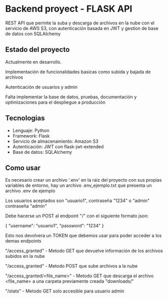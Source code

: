 # Backend proyect - FLASK API
REST API que permite la suba y descarga de archivos en la nube con el servicio de AWS S3, con autenticación basada en JWT y gestion de base de datos con SQLAlchemy

## Estado del proyecto
Actualmente en desarrollo.

Implementación de funcionalidades basicas como subida y bajada de archivos

Autenticación de usuarios y admin

Falta implementar la base de datos, pruebas, documentación y optimizaciones para el despliegue a producción


## Tecnologias
- Lenguaje: Python
- Framework: Flask
- Servicio de almacenamiento: Amazon S3
- Autenticación: JWT con flask-jwt-extended
- Base de datos: SQLAlchemy

## Como usar

Es necesario crear un archivo '.env' en la raiz del proyecto con sus propias variables de entorno, hay un archivo .env_ejemplo.txt que presenta un archivo .env de ejemplo

Los usuarios aceptados son "usuario1", contraseña "1234" o "admin" contraseña "admin"

Debe hacerse un POST al endpoint "/" con el siguiente formato json:

{
	"username": "usuario1",
	"password": "1234"
}

Esto nos devolvera un TOKEN que debemos usar para poder acceder a los demas endpoints

"/access_granted" - Metodo GET que devuelve información de los archivos subidos en la nube

"/access_granted" - Metodo POST que sube archivos a la nube

"/access_granted/<file_name>" - Metodo GET que descarga el archivo <file_name> a una carpeta previamente creada "downloads/"

"/stats" - Metodo GET solo accesible para usuario admin
